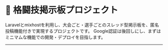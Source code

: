 
# 🥋 格闘技掲示板プロジェクト

Laravelとmixhostを利用し、大会ごと・選手ごとのスレッド型掲示板を、匿名投稿機能付きで実現するプロジェクトです。
Google認証は後回しにし、まずはミニマムな機能での開発・デプロイを目指します。

---
